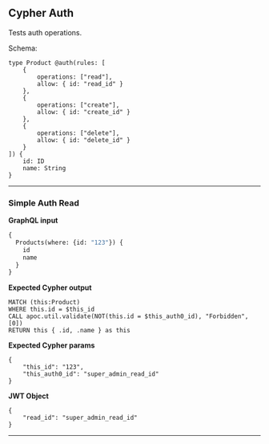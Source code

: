 ## Cypher Auth

Tests auth operations.

Schema:

```schema
type Product @auth(rules: [
    {
        operations: ["read"],
        allow: { id: "read_id" }
    },
    {
        operations: ["create"],
        allow: { id: "create_id" }
    },
    {
        operations: ["delete"],
        allow: { id: "delete_id" }
    }
]) {
    id: ID
    name: String
}
```

---

### Simple Auth Read

**GraphQL input**

```graphql
{
  Products(where: {id: "123"}) {
    id
    name
  }
}
```

**Expected Cypher output**

```cypher
MATCH (this:Product) 
WHERE this.id = $this_id
CALL apoc.util.validate(NOT(this.id = $this_auth0_id), "Forbidden", [0])
RETURN this { .id, .name } as this
```

**Expected Cypher params**

```cypher-params
{
    "this_id": "123",
    "this_auth0_id": "super_admin_read_id"
}
```

**JWT Object**
```jwt
{
    "read_id": "super_admin_read_id"
}
```

---